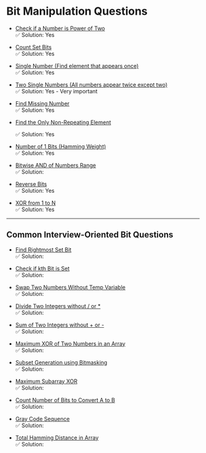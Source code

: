# Bit Manipulation Questions

- [Check if a Number is Power of Two](https://leetcode.com/problems/power-of-two/)  
  ✅ Solution:  Yes

- [Count Set Bits](https://www.geeksforgeeks.org/count-set-bits-in-an-integer/)  
  ✅ Solution:  Yes

- [Single Number (Find element that appears once)](https://leetcode.com/problems/single-number/)  
  ✅ Solution:  Yes

- [Two Single Numbers (All numbers appear twice except two)](https://leetcode.com/problems/single-number-iii/)  
  ✅ Solution:  Yes - Very important 

- [Find Missing Number](https://leetcode.com/problems/missing-number/)  
  ✅ Solution:  Yes

- [Find the Only Non-Repeating Element](https://www.geeksforgeeks.org/problems/find-the-element-that-appears-once-in-sorted-array0624/1)

  ✅ Solution:  Yes

- [Number of 1 Bits (Hamming Weight)](https://leetcode.com/problems/number-of-1-bits/)  
  ✅ Solution:  Yes

- [Bitwise AND of Numbers Range](https://leetcode.com/problems/bitwise-and-of-numbers-range/)  
  ✅ Solution:  

- [Reverse Bits](https://leetcode.com/problems/reverse-bits/)  
  ✅ Solution:  Yes

- [XOR from 1 to N](https://www.geeksforgeeks.org/calculate-xor-1-n/)  
  ✅ Solution:  Yes

---

## Common Interview-Oriented Bit Questions

- [Find Rightmost Set Bit](https://www.geeksforgeeks.org/position-of-rightmost-set-bit/)  
  ✅ Solution:  

- [Check if kth Bit is Set](https://www.geeksforgeeks.org/check-whether-k-th-bit-set-not/)  
  ✅ Solution:  

- [Swap Two Numbers Without Temp Variable](https://www.geeksforgeeks.org/swap-two-numbers-without-using-temporary-variable/)  
  ✅ Solution:  

- [Divide Two Integers without / or *](https://leetcode.com/problems/divide-two-integers/)  
  ✅ Solution:  

- [Sum of Two Integers without + or -](https://leetcode.com/problems/sum-of-two-integers/)  
  ✅ Solution:  

- [Maximum XOR of Two Numbers in an Array](https://leetcode.com/problems/maximum-xor-of-two-numbers-in-an-array/)  
  ✅ Solution:  

- [Subset Generation using Bitmasking](https://www.geeksforgeeks.org/finding-all-subsets-of-a-given-set-in-java/)  
  ✅ Solution:  

- [Maximum Subarray XOR](https://www.geeksforgeeks.org/maximum-subarray-xor-set-2/)  
  ✅ Solution:  

- [Count Number of Bits to Convert A to B](https://www.geeksforgeeks.org/count-number-of-bits-to-be-flipped-to-convert-a-to-b/)  
  ✅ Solution:  

- [Gray Code Sequence](https://leetcode.com/problems/gray-code/)  
  ✅ Solution:  

- [Total Hamming Distance in Array](https://leetcode.com/problems/total-hamming-distance/)  
  ✅ Solution:  
